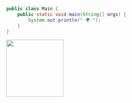 ```java
public class Main {
    public static void main(String[] args) {
        System.out.println(" 🌍 ");
    }
}
```

<img src="https://github.com/cihatdev/cihatdev/blob/master/gif2.gif" height="150px">



